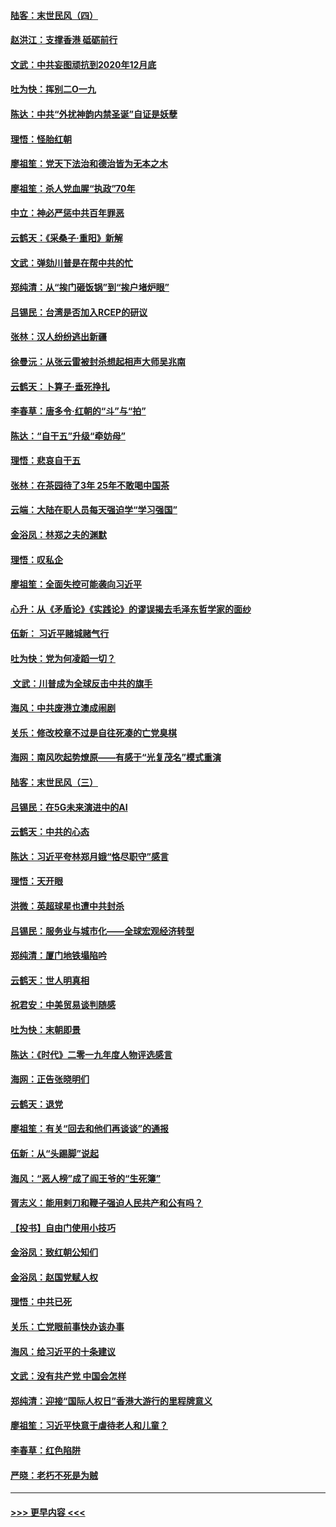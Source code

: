 #### [陆客：末世民风（四）](../pages/nsc993/n11749203.md?t=12280511) 
#### [赵洪江：支撑香港 砥砺前行](../pages/nsc993/n11748482.md?t=12280511) 
#### [文武：中共妄图顽抗到2020年12月底](../pages/nsc993/n11748446.md?t=12280511) 
#### [吐为快：挥别二O一九](../pages/nsc993/n11748411.md?t=12280511) 
#### [陈达：中共“外扰神韵内禁圣诞”自证是妖孽](../pages/nsc993/n11748226.md?t=12280511) 
#### [理悟：怪胎红朝](../pages/nsc993/n11748206.md?t=12280511) 
#### [廖祖笙：党天下法治和德治皆为无本之木](../pages/nsc993/n11748135.md?t=12280511) 
#### [廖祖笙：杀人党血腥“执政”70年](../pages/nsc993/n11745144.md?t=12280511) 
#### [中立：神必严惩中共百年罪恶](../pages/nsc993/n11744970.md?t=12280511) 
#### [云鹤天：《采桑子‧重阳》新解](../pages/nsc993/n11744948.md?t=12280511) 
#### [文武：弹劾川普是在帮中共的忙](../pages/nsc993/n11744758.md?t=12280511) 
#### [郑纯清：从“挨门砸饭锅”到“挨户堵炉眼”](../pages/nsc993/n11744745.md?t=12280511) 
#### [吕锡民：台湾是否加入RCEP的研议](../pages/nsc993/n11744701.md?t=12280511) 
#### [张林：汉人纷纷逃出新疆](../pages/nsc993/n11743530.md?t=12280511) 
#### [徐曼沅：从张云雷被封杀想起相声大师吴兆南](../pages/nsc993/n11741816.md?t=12280511) 
#### [云鹤天：卜算子‧垂死挣扎](../pages/nsc993/n11739956.md?t=12280511) 
#### [李春草：唐多令‧红朝的“斗”与“拍”](../pages/nsc993/n11739830.md?t=12280511) 
#### [陈达：“自干五”升级“牵妨母”](../pages/nsc993/n11739724.md?t=12280511) 
#### [理悟：悲哀自干五](../pages/nsc993/n11739547.md?t=12280511) 
#### [张林：在茶园待了3年 25年不敢喝中国茶](../pages/nsc993/n11739240.md?t=12280511) 
#### [云端：大陆在职人员每天强迫学“学习强国”](../pages/nsc993/n11738735.md?t=12280511) 
#### [金浴凤：林郑之夫的渊默](../pages/nsc993/n11737735.md?t=12280511) 
#### [理悟：叹私企](../pages/nsc993/n11737715.md?t=12280511) 
#### [廖祖笙：全面失控可能袭向习近平](../pages/nsc993/n11737704.md?t=12280511) 
#### [心升：从《矛盾论》《实践论》的谬误揭去毛泽东哲学家的面纱](../pages/nsc993/n11736962.md?t=12280511) 
#### [伍新： 习近平赌城赌气行](../pages/nsc993/n11736929.md?t=12280511) 
#### [吐为快：党为何凌蹈一切？](../pages/nsc993/n11736915.md?t=12280511) 
#### [ 文武：川普成为全球反击中共的旗手](../pages/nsc993/n11736882.md?t=12280511) 
#### [海风：中共废港立澳成闹剧](../pages/nsc993/n11735857.md?t=12280511) 
#### [关乐：修改校章不过是自往死凑的亡党臭棋](../pages/nsc993/n11735097.md?t=12280511) 
#### [海网：南风吹起势燎原——有感于“光复茂名”模式重演](../pages/nsc993/n11732308.md?t=12280511) 
#### [陆客：末世民风（三）](../pages/nsc993/n11732211.md?t=12280511) 
#### [吕锡民：在5G未来演进中的AI](../pages/nsc993/n11730010.md?t=12280511) 
#### [云鹤天：中共的心态](../pages/nsc993/n11729906.md?t=12280511) 
#### [陈达：习近平夸林郑月娥“恪尽职守”感言](../pages/nsc993/n11729881.md?t=12280511) 
#### [理悟：天开眼](../pages/nsc993/n11729699.md?t=12280511) 
#### [洪微：英超球星也遭中共封杀](../pages/nsc993/n11727243.md?t=12280511) 
#### [吕锡民：服务业与城市化——全球宏观经济转型](../pages/nsc993/n11725845.md?t=12280511) 
#### [郑纯清：厦门地铁塌陷吟](../pages/nsc993/n11725813.md?t=12280511) 
#### [云鹤天：世人明真相](../pages/nsc993/n11725621.md?t=12280511) 
#### [祝君安：中美贸易谈判随感](../pages/nsc993/n11725609.md?t=12280511) 
#### [吐为快：末朝即景](../pages/nsc993/n11723365.md?t=12280511) 
#### [陈达：《时代》二零一九年度人物评选感言](../pages/nsc993/n11723337.md?t=12280511) 
#### [海网：正告张晓明们](../pages/nsc993/n11723228.md?t=12280511) 
#### [云鹤天：退党](../pages/nsc993/n11723056.md?t=12280511) 
#### [廖祖笙：有关“回去和他们再谈谈”的通报](../pages/nsc993/n11722442.md?t=12280511) 
#### [伍新：从“头踢脚”说起](../pages/nsc993/n11722429.md?t=12280511) 
#### [海风：“恶人榜”成了阎王爷的“生死簿”](../pages/nsc993/n11722272.md?t=12280511) 
#### [胥志义：能用剌刀和鞭子强迫人民共产和公有吗？](../pages/nsc993/n11720569.md?t=12280511) 
#### [【投书】自由门使用小技巧](../pages/nsc993/n11720180.md?t=12280511) 
#### [金浴凤：致红朝公知们](../pages/nsc993/n11720563.md?t=12280511) 
#### [金浴凤：赵国党赋人权](../pages/nsc993/n11720533.md?t=12280511) 
#### [理悟：中共已死](../pages/nsc993/n11720233.md?t=12280511) 
#### [关乐：亡党眼前事快办该办事](../pages/nsc993/n11719160.md?t=12280511) 
#### [海风：给习近平的十条建议](../pages/nsc993/n11717616.md?t=12280511) 
#### [文武：没有共产党 中国会怎样](../pages/nsc993/n11717584.md?t=12280511) 
#### [郑纯清：迎接“国际人权日”香港大游行的里程牌意义](../pages/nsc993/n11717417.md?t=12280511) 
#### [廖祖笙：习近平快意于虐待老人和儿童？](../pages/nsc993/n11715313.md?t=12280511) 
#### [李春草：红色陷阱](../pages/nsc993/n11715029.md?t=12280511) 
#### [严晓：老朽不死是为贼](../pages/nsc993/n11712910.md?t=12280511) 

----
#### [ >>> 更早内容 <<< ](../indexes/nsc993-earlier.md)
